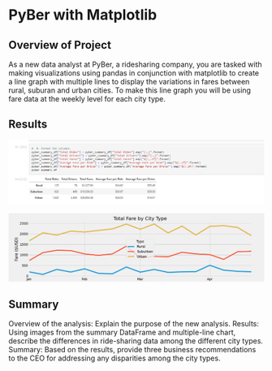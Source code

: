 # PyBer with Matplotlib

## Overview of Project
As a new data analyst at PyBer, a ridesharing company, you are tasked with making visualizations using pandas in conjunction with matplotlib to create a line graph with multiple lines to display the variations in fares between rural, suburan and urban cities. To make this line graph you will be using fare data at the weekly level for each city type.

## Results

![PyBer_Summary_DataFrame.png](https://github.com/AprilVilmin/PyBer_Analysis/blob/main/Analysis/PyBer%20Summary%20DataFrame.png)

![PyBer_fare_summary.png](https://github.com/AprilVilmin/PyBer_Analysis/blob/main/Analysis/PyBer_fare_summary.png)


## Summary



Overview of the analysis: Explain the purpose of the new analysis.
Results: Using images from the summary DataFrame and multiple-line chart, describe the differences in ride-sharing data among the different city types.
Summary: Based on the results, provide three business recommendations to the CEO for addressing any disparities among the city types.
